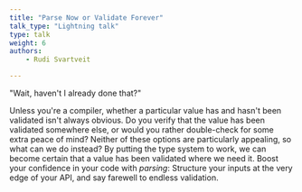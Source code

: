 ```yaml
---
title: "Parse Now or Validate Forever"
talk_type: "Lightning talk"
type: talk
weight: 6
authors:
    - Rudi Svartveit

---
```

"Wait, haven't I already done that?"

Unless you're a compiler, whether a particular value has and hasn't been validated isn't always obvious. Do you verify that the value has been validated somewhere else, or would you rather double-check for some extra peace of mind? Neither of these options are particularly appealing, so what can we do instead? By putting the type system to work, we can become certain that a value has been validated where we need it. Boost your confidence in your code with *parsing*: Structure your inputs at the very edge of your API, and say farewell to endless validation.
